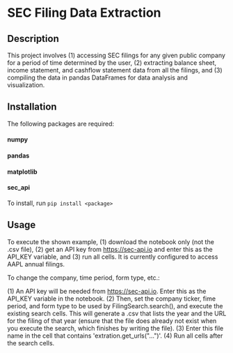 # SEC Filing Data Extraction

## Description
This project involves (1) accessing SEC filings for any given public company
for a period of time determined by the user, (2) extracting balance sheet, 
income statement, and cashflow statement data from all the filings, and (3)
compiling the data in pandas DataFrames for data analysis and visualization.

## Installation
The following packages are required:
#### numpy 
#### pandas
#### matplotlib
#### sec_api
To install, run `pip install <package>`

## Usage
To execute the shown example, (1) download the notebook only (not the .csv file), 
(2) get an API key from https://sec-api.io and enter this as the API_KEY variable, 
and (3) run all cells. It is currently configured to access AAPL annual filings.

To change the company, time period, form type, etc.:

(1) An API key will be needed from https://sec-api.io. Enter this as the API_KEY
variable in the notebook. (2) Then, set the company ticker, fime period, and form 
type to be used by FilingSearch.search(), and execute the existing search cells. 
This will generate a .csv that lists the year and the URL for the filing of that 
year (ensure that the file does already not exist when you execute the search, 
which finishes by writing the file). (3) Enter this file name in the cell that 
contains 'extration.get_urls("...")'. (4) Run all cells after the search cells. 
